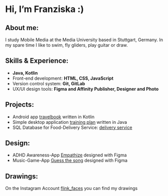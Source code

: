# Hi, I’m Franziska :) 

## About me: 
I study Mobile Media at the Media University based in Stuttgart, Germany. In my spare time I like to swim, fly gliders, play guitar or draw. 


## Skills & Experience: 
- **Java, Kotlin**
- Front-end development: **HTML, CSS, JavaScript**
- Version control system: **Git, GitLab**
- UX/UI design tools: **Figma and Affinity Publisher, Designer and Photo**

## Projects: 
- Android app [travelbook](https://github.com/FLink30/travelbook) written in Kotlin
- Simple desktop application [training plan](https://github.com/FLink30/trainingplan) written in Java
- SQL Database for Food-Delivery Service: [delivery service](https://github.com/FLink30/Delivery-service)

## Design: 
- ADHD Awareness-App [Empathize](https://www.figma.com/proto/HyGQKmn688sw8WYRsn1gXo/Empathize?page-id=0%3A1&type=design&node-id=0-1&viewport=-1078%2C22%2C0.06&t=uUq2jrVMKeBbVkuv-1&scaling=scale-down&starting-point-node-id=19%3A50&show-proto-sidebar=1&mode=design) designed with Figma
- Music-Game-App [Guess the song](https://www.figma.com/proto/dheAHZ0U3SSNNY3MEXkmcL/Guess-the-Music?page-id=0%3A1&type=design&node-id=258-957&viewport=625%2C382%2C0.12&t=ANXZPnTwMWyUVkoD-1&scaling=scale-down&starting-point-node-id=258%3A957&mode=design) designed with Figma

## Drawings: 
On the Instagram Account [flink_faces](https://www.instagram.com/flink_faces/?hl=de) you can find my drawings
